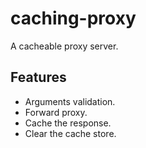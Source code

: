 # caching-proxy

A cacheable proxy server.

## Features

- Arguments validation.
- Forward proxy.
- Cache the response.
- Clear the cache store.